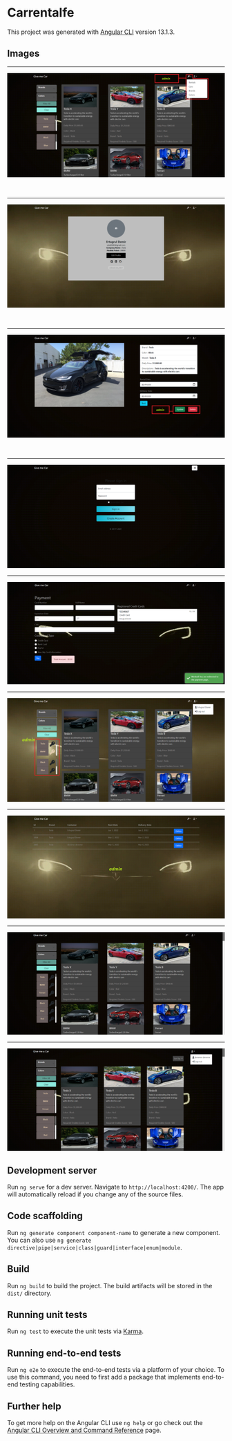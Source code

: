# Carrentalfe

This project was generated with [Angular CLI](https://github.com/angular/angular-cli) version 13.1.3.

## Images

---

![](https://raw.githubusercontent.com/demirertugrul/CarRentalProjectFE/main/page-images/ss.png)

  <br>
  
  
  ---
![](https://raw.githubusercontent.com/demirertugrul/CarRentalProjectFE/main/page-images/ss1.png)

  <br>
  
  
  ---

![](https://raw.githubusercontent.com/demirertugrul/CarRentalProjectFE/main/page-images/ss2.png)

  <br>
  
  
  ---

![](https://raw.githubusercontent.com/demirertugrul/CarRentalProjectFE/main/page-images/ss3.png)
<br>

---

![](https://raw.githubusercontent.com/demirertugrul/CarRentalProjectFE/main/page-images/ss4.png)
<br>

---

![](https://raw.githubusercontent.com/demirertugrul/CarRentalProjectFE/main/page-images/ss6.png)
<br>

---

![](https://raw.githubusercontent.com/demirertugrul/CarRentalProjectFE/main/page-images/ss7.png)
<br>

---

![](https://raw.githubusercontent.com/demirertugrul/CarRentalProjectFE/main/page-images/ss8.png)
<br>

---

![](https://raw.githubusercontent.com/demirertugrul/CarRentalProjectFE/main/page-images/ss9.png)

## Development server

Run `ng serve` for a dev server. Navigate to `http://localhost:4200/`. The app will automatically reload if you change any of the source files.

## Code scaffolding

Run `ng generate component component-name` to generate a new component. You can also use `ng generate directive|pipe|service|class|guard|interface|enum|module`.

## Build

Run `ng build` to build the project. The build artifacts will be stored in the `dist/` directory.

## Running unit tests

Run `ng test` to execute the unit tests via [Karma](https://karma-runner.github.io).

## Running end-to-end tests

Run `ng e2e` to execute the end-to-end tests via a platform of your choice. To use this command, you need to first add a package that implements end-to-end testing capabilities.

## Further help

To get more help on the Angular CLI use `ng help` or go check out the [Angular CLI Overview and Command Reference](https://angular.io/cli) page.
